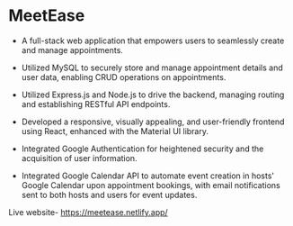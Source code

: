 # MeetEase

- A full-stack web application that empowers users to seamlessly create and manage appointments.

- Utilized MySQL to securely store and manage appointment details and user data, enabling CRUD operations on appointments.

- Utilized Express.js and Node.js to drive the backend, managing routing and establishing RESTful API endpoints.

- Developed a responsive, visually appealing, and user-friendly frontend using React, enhanced with the Material UI library.

- Integrated Google Authentication for heightened security and the acquisition of user information.

- Integrated Google Calendar API to automate event creation in hosts' Google Calendar upon appointment bookings, with email notifications sent to both hosts and users for event updates.

Live website- https://meetease.netlify.app/

